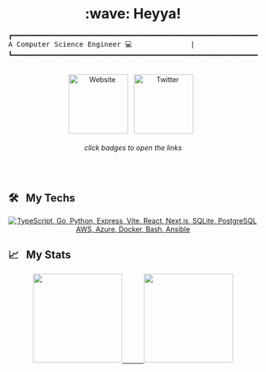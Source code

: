 <!---
exarvo/exarvo is a ✨ special ✨ repository because its `README.md` (this file) appears on your GitHub profile.
You can click the Preview link to take a look at your changes.
--->

<h1 align="center">:wave: Heyya!</h1>
<pre align="center">┏━━━━━━━━━━━━━━━━━━━━━━━━━━━━━━━━━━━━━━━━━━━━━━━━━━━━━━━━━━━━━━━━━━━━━━━━━━━━━━━━━━━━━━━━━━┓
A Computer Science Engineer 💻              |               I also write sometimes 🪶
┗━━━━━━━━━━━━━━━━━━━━━━━━━━━━━━━━━━━━━━━━━━━━━━━━━━━━━━━━━━━━━━━━━━━━━━━━━━━━━━━━━━━━━━━━━━┛</pre>

<br/>

<div align="center">
  <a href="https://www.exar.me"><img align="center" src="https://img.shields.io/badge/exar.me-000000?style=for-the-badge&logo=icon&logoColor=white" alt="Website" title="www.exar.me" width="120px"/></a> &nbsp;
  <a href="https://twitter.com/exarvo"><img align="center" src="https://img.shields.io/badge/Twitter-1DA1F2?style=for-the-badge&logo=twitter&logoColor=white" alt="Twitter" title="@exarvo" width="120px"/></a> &nbsp;

<h6>click badges to open the links</h6>
</div>

<br/>

## 🛠 &nbsp; My Techs
<p align="center">
  <a href="#">
    <img src="https://skillicons.dev/icons?i=ts,go,py,express,vite,react,nextjs,sqlite,postgres,aws,azure,docker,bash,ansible" alt="TypeScript, Go, Python, Express, Vite, React, Next.js, SQLite, PostgreSQL AWS, Azure, Docker, Bash, Ansible"  title="TypeScript, Go, Python, Express, Vite, React, Next.js, SQLite, PostgreSQL AWS, Azure, Docker, Bash, Ansible" />
  </a>
</p>

## 📈 &nbsp; My Stats

<div align="center">
  <a href="https://github.com/exarvo">
    <img height="180em" src="https://github-readme-stats.vercel.app/api?username=exarvo&count_private=true&theme=great-gatsby&show_icons=true&hide_rank=true&custom_title=Stats:&count_private=true&hide_border=true&bg_color=0d1117" />
  &nbsp; &nbsp; &nbsp; &nbsp; &nbsp; 
    <img height="180em" src="https://github-readme-stats.vercel.app/api/top-langs/?username=exarvo&theme=great-gatsby&layout=compact&hide_border=true&bg_color=0d1117" />
  </a>
</div>
